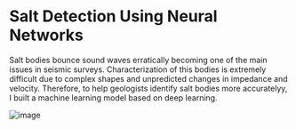 # Salt Detection Using Neural Networks
Salt bodies bounce sound waves erratically becoming one of the main issues in seismic surveys. Characterization of this bodies is extremely difficult due to complex shapes and unpredicted changes in impedance and velocity. Therefore, to help geologists identify salt bodies more accuratelyy, I built a machine learning model based on deep learning.

   ![image](https://user-images.githubusercontent.com/100526221/205788477-679e9699-720d-463e-a952-ba7d480b90b9.png)

